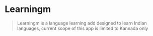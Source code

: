 # Learningm
> Learningm is a language learning add designed to learn Indian languages, current scope of this app is limited to Kannada only
